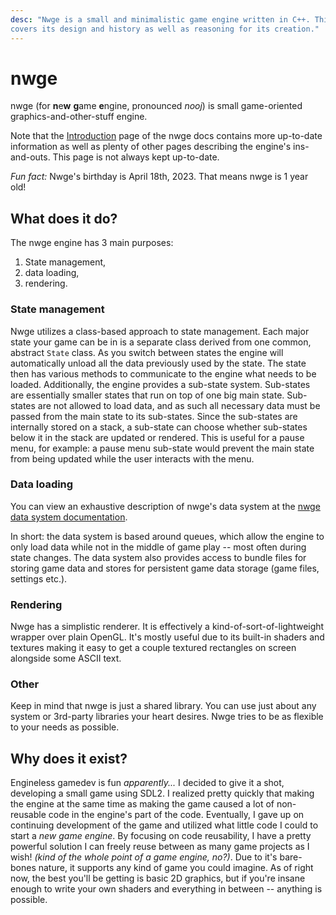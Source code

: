```yaml
---
desc: "Nwge is a small and minimalistic game engine written in C++. This page
covers its design and history as well as reasoning for its creation."
---
```


# nwge

nwge (for **n**e**w** **g**ame **e**ngine, pronounced *nooj*) is small
game-oriented graphics-and-other-stuff engine.

Note that the [Introduction] page of the nwge docs contains more up-to-date
information as well as plenty of other pages describing the engine's
ins-and-outs. This page is not always kept up-to-date.

*Fun fact:* Nwge's birthday is April 18th, 2023. That means nwge is 1 year old!

## What does it do?

The nwge engine has 3 main purposes:

1. State management,
2. data loading,
3. rendering.

### State management

Nwge utilizes a class-based approach to state management. Each major state your
game can be in is a separate class derived from one common, abstract `State`
class. As you switch between states the engine will automatically unload all the
data previously used by the state. The state then has various methods to
communicate to the engine what needs to be loaded. Additionally, the engine
provides a sub-state system. Sub-states are essentially smaller states that run
on top of one big main state. Sub-states are not allowed to load data, and as
such all necessary data must be passed from the main state to its sub-states.
Since the sub-states are internally stored on a stack, a sub-state can choose
whether sub-states below it in the stack are updated or rendered. This is useful
for a pause menu, for example: a pause menu sub-state would prevent the main
state from being updated while the user interacts with the menu.

### Data loading

You can view an exhaustive description of nwge's data system at the [nwge data
system documentation][Data].

In short: the data system is based around queues, which allow the engine to only
load data while not in the middle of game play -- most often during state
changes. The data system also provides access to bundle files for storing game
data and stores for persistent game data storage (game files, settings etc.).

### Rendering

Nwge has a simplistic renderer. It is effectively a kind-of-sort-of-lightweight
wrapper over plain OpenGL. It's mostly useful due to its built-in shaders and
textures making it easy to get a couple textured rectangles on screen alongside
some ASCII text.

### Other

Keep in mind that nwge is just a shared library. You can use just about any
system or 3rd-party libraries your heart desires. Nwge tries to be as flexible
to your needs as possible.

## Why does it exist?

Engineless gamedev is fun *apparently...* I decided to give it a shot,
developing a small game using SDL2. I realized pretty quickly that making the
engine at the same time as making the game caused a lot of non-reusable code in
the engine's part of the code. Eventually, I gave up on continuing development
of the game and utilized what little code I could to start a *new game engine*.
By focusing on code reusability, I have a pretty powerful solution I can freely
reuse between as many game projects as I wish! *(kind of the whole point of a
game engine, no?)*. Due to it's bare-bones nature, it supports any kind of game
you could imagine. As of right now, the best you'll be getting is basic 2D
graphics, but if you're insane enough to write your own shaders and everything
in between -- anything is possible.

[Introduction]: https://qeaml.github.io/nwge-docs/INTRO
[Data]: https://qeaml.github.io/nwge-docs/DATA

